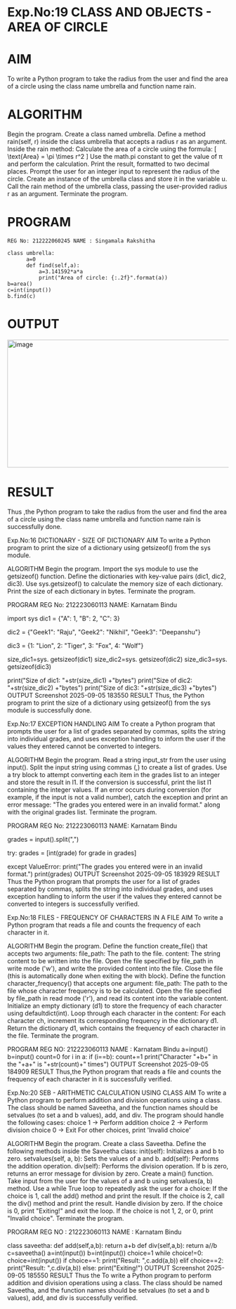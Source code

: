 # Exp.No:19 CLASS AND OBJECTS - AREA OF CIRCLE
# AIM
To write a Python program to take the radius from the user and find the area of a circle using the class name umbrella and function name rain.

# ALGORITHM
Begin the program. Create a class named umbrella. Define a method rain(self, r) inside the class umbrella that accepts a radius r as an argument. Inside the rain method: Calculate the area of a circle using the formula: [ \text{Area} = \pi \times r^2 ] Use the math.pi constant to get the value of π and perform the calculation. Print the result, formatted to two decimal places. Prompt the user for an integer input to represent the radius of the circle. Create an instance of the umbrella class and store it in the variable u. Call the rain method of the umbrella class, passing the user-provided radius r as an argument. Terminate the program.

# PROGRAM
~~~
REG No: 212222060245 NAME : Singamala Rakshitha

class umbrella:
      a=0
      def find(self,a):
          a=3.141592*a*a
          print("Area of circle: {:.2f}".format(a))
b=area()
c=int(input())
b.find(c)
~~~
# OUTPUT
<img width="950" height="291" alt="image" src="https://github.com/user-attachments/assets/12a6de1d-9c77-4729-a9b7-21fc2ddef81c" />

# RESULT
Thus ,the Python program to take the radius from the user and find the area of a circle using the class name umbrella and function name rain is successfully done.

Exp.No:16 DICTIONARY - SIZE OF DICTIONARY
AIM
To write a Python program to print the size of a dictionary using getsizeof() from the sys module.

ALGORITHM
Begin the program. Import the sys module to use the getsizeof() function. Define the dictionaries with key-value pairs (dic1, dic2, dic3). Use sys.getsizeof() to calculate the memory size of each dictionary. Print the size of each dictionary in bytes. Terminate the program.

PROGRAM
REG No: 212223060113 NAME: Karnatam Bindu

import sys
dic1 = {"A": 1, "B": 2, "C": 3} 

dic2 = {"Geek1": "Raju", "Geek2": "Nikhil", "Geek3": "Deepanshu"}

dic3 = {1: "Lion", 2: "Tiger", 3: "Fox", 4: "Wolf"}

size_dic1=sys. getsizeof(dic1)
size_dic2=sys. getsizeof(dic2)
size_dic3=sys. getsizeof(dic3)

print("Size of dic1: "+str(size_dic1) +"bytes")
print("Size of dic2: "+str(size_dic2) +"bytes")
print("Size of dic3: "+str(size_dic3) +"bytes")
OUTPUT
Screenshot 2025-09-05 183550
RESULT
Thus, the Python program to print the size of a dictionary using getsizeof() from the sys module is successfully done.

Exp.No:17 EXCEPTION HANDLING
AIM
To create a Python program that prompts the user for a list of grades separated by commas, splits the string into individual grades, and uses exception handling to inform the user if the values they entered cannot be converted to integers.

ALGORITHM
Begin the program. Read a string input_str from the user using input(). Split the input string using commas (,) to create a list of grades. Use a try block to attempt converting each item in the grades list to an integer and store the result in l1. If the conversion is successful, print the list l1 containing the integer values. If an error occurs during conversion (for example, if the input is not a valid number), catch the exception and print an error message: "The grades you entered were in an invalid format." along with the original grades list. Terminate the program.

PROGRAM
REG No: 212223060113 NAME: Karnatam Bindu

grades = input().split(",")

try:
	grades = [int(grade) for grade in grades]
  
except ValueError:
	print("The grades you entered were in an invalid format.")
print(grades)
OUTPUT
Screenshot 2025-09-05 183929
RESULT
Thus the Python program that prompts the user for a list of grades separated by commas, splits the string into individual grades, and uses exception handling to inform the user if the values they entered cannot be converted to integers is successfully verified.

Exp.No:18 FILES - FREQUENCY OF CHARACTERS IN A FILE
AIM
To write a Python program that reads a file and counts the frequency of each character in it.

ALGORITHM
Begin the program. Define the function create_file() that accepts two arguments: file_path: The path to the file. content: The string content to be written into the file. Open the file specified by file_path in write mode ('w'), and write the provided content into the file. Close the file (this is automatically done when exiting the with block). Define the function character_frequency() that accepts one argument: file_path: The path to the file whose character frequency is to be calculated. Open the file specified by file_path in read mode ('r'), and read its content into the variable content. Initialize an empty dictionary (d1) to store the frequency of each character using defaultdict(int). Loop through each character in the content: For each character ch, increment its corresponding frequency in the dictionary d1. Return the dictionary d1, which contains the frequency of each character in the file. Terminate the program.

PROGRAM
REG NO: 212223060113
NAME : Karnatam Bindu
a=input()
b=input()
count=0
for i in a:
    if (i==b):
        count+=1 
print("Character "+b+" in the "+a+" is "+str(count)+" times")
OUTPUT
Screenshot 2025-09-05 184909
RESULT
Thus,the Python program that reads a file and counts the frequency of each character in it is successfully verified.

Exp.No:20 SEB - ARITHMETIC CALCULATION USING CLASS
AIM
To write a Python program to perform addition and division operations using a class. The class should be named Saveetha, and the function names should be setvalues (to set a and b values), add, and div. The program should handle the following cases: choice 1 → Perform addition choice 2 → Perform division choice 0 → Exit For other choices, print 'Invalid choice'

ALGORITHM
Begin the program. Create a class Saveetha. Define the following methods inside the Saveetha class: init(self): Initializes a and b to zero. setvalues(self, a, b): Sets the values of a and b. add(self): Performs the addition operation. div(self): Performs the division operation. If b is zero, returns an error message for division by zero. Create a main() function. Take input from the user for the values of a and b using setvalues(a, b) method. Use a while True loop to repeatedly ask the user for a choice: If the choice is 1, call the add() method and print the result. If the choice is 2, call the div() method and print the result. Handle division by zero. If the choice is 0, print "Exiting!" and exit the loop. If the choice is not 1, 2, or 0, print "Invalid choice". Terminate the program.

PROGRAM
REG NO : 212223060113 NAME : Karnatam Bindu

class saveetha:
    def add(self,a,b):
        return a+b
    def div(self,a,b):
        return a//b
c=saveetha()
a=int(input())
b=int(input())
choice=1
while choice!=0:
    choice=int(input())
    if choice==1:
       print("Result: ",c.add(a,b))
    elif choice==2:
       print("Result: ",c.div(a,b))
    else:
        print("Exiting!")
OUTPUT
Screenshot 2025-09-05 185550
RESULT
Thus the To write a Python program to perform addition and division operations using a class. The class should be named Saveetha, and the function names should be setvalues (to set a and b values), add, and div is successfully verified.

